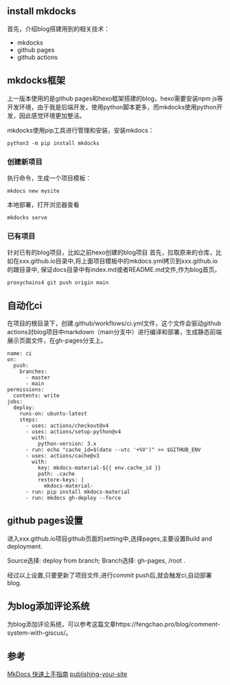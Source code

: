 
## install mkdocks

首先，介绍blog搭建用到的相关技术：
+ mkdocks
+ github pages
+ github actions

## mkdocks框架
上一版本使用的是github pages和hexo框架搭建的blog，hexo需要安装npm js等开发环境，由于我是后端开发，使用python脚本更多，而mkdocks使用python开发，因此感觉环境更加整洁。

mkdocks使用pip工具进行管理和安装，安装mkdocs：
```
python3 -m pip install mkdocks
```

### 创建新项目
执行命令，生成一个项目模板：
```
mkdocs new mysite
```

本地部署，打开浏览器查看
```
mkdocks serve
```

### 已有项目
针对已有的blog项目，比如之前hexo创建的blog项目
首先，拉取原来的仓库，比如在xxx.github.io目录中,将上面项目模板中的mkdocs.yml拷贝到xxx.github.io的跟目录中, 保证docs目录中有index.md或者README.md文件,作为blog首页。

```
proxychains4 git push origin main
```
## 自动化ci
在项目的根目录下，创建.github/workflows/ci.yml文件，这个文件会驱动github actions对blog项目中markdown（main分支中）进行编译和部署，生成静态前端展示页面文件，在gh-pages分支上。
```
name: ci 
on:
  push:
    branches:
      - master 
      - main
permissions:
  contents: write
jobs:
  deploy:
    runs-on: ubuntu-latest
    steps:
      - uses: actions/checkout@v4
      - uses: actions/setup-python@v4
        with:
          python-version: 3.x
      - run: echo "cache_id=$(date --utc '+%V')" >> $GITHUB_ENV 
      - uses: actions/cache@v3
        with:
          key: mkdocs-material-${{ env.cache_id }}
          path: .cache
          restore-keys: |
            mkdocs-material-
      - run: pip install mkdocs-material 
      - run: mkdocs gh-deploy --force
```

## github pages设置
进入xxx.github.io项目github页面的setting中,选择pages,主要设置Build and deployment.

Source选择: deploy from branch;
Branch选择: gh-pages, /root .

经过以上设置,只要更新了项目文件,进行commit push后,就会触发ci,自动部署blog.

## 为blog添加评论系统

为blog添加评论系统，可以参考这篇文章https://fengchao.pro/blog/comment-system-with-giscus/。

## 参考
[MkDocs 快速上手指南](https://sspai.com/prime/story/mkdocs-primer)
[publishing-your-site](https://squidfunk.github.io/mkdocs-material/publishing-your-site/#with-github-actions-material-for-mkdocs)